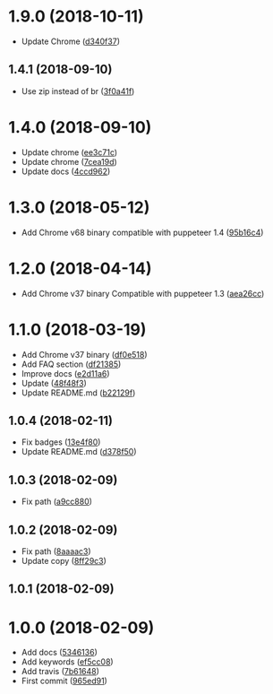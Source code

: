 <a name="1.9.0"></a>
# 1.9.0 (2018-10-11)

* Update Chrome ([d340f37](https://github.com/microlinkhq/aws-lambda-chrome/commit/d340f37))



<a name="1.4.1"></a>
## 1.4.1 (2018-09-10)

* Use zip instead of br ([3f0a41f](https://github.com/microlinkhq/aws-lambda-chrome/commit/3f0a41f))



<a name="1.4.0"></a>
# 1.4.0 (2018-09-10)

* Update chrome ([ee3c71c](https://github.com/microlinkhq/aws-lambda-chrome/commit/ee3c71c))
* Update chrome ([7cea19d](https://github.com/microlinkhq/aws-lambda-chrome/commit/7cea19d))
* Update docs ([4ccd962](https://github.com/microlinkhq/aws-lambda-chrome/commit/4ccd962))



<a name="1.3.0"></a>
# 1.3.0 (2018-05-12)

* Add Chrome v68 binary compatible with puppeteer 1.4 ([95b16c4](https://github.com/microlinkhq/aws-lambda-chrome/commit/95b16c4))



<a name="1.2.0"></a>
# 1.2.0 (2018-04-14)

* Add Chrome v37 binary Compatible with puppeteer 1.3 ([aea26cc](https://github.com/microlinkhq/aws-lambda-chrome/commit/aea26cc))



<a name="1.1.0"></a>
# 1.1.0 (2018-03-19)

* Add Chrome v37 binary ([df0e518](https://github.com/microlinkhq/aws-lambda-chrome/commit/df0e518))
* Add FAQ section ([df21385](https://github.com/microlinkhq/aws-lambda-chrome/commit/df21385))
* Improve docs ([e2d11a6](https://github.com/microlinkhq/aws-lambda-chrome/commit/e2d11a6))
* Update ([48f48f3](https://github.com/microlinkhq/aws-lambda-chrome/commit/48f48f3))
* Update README.md ([b22129f](https://github.com/microlinkhq/aws-lambda-chrome/commit/b22129f))



<a name="1.0.4"></a>
## 1.0.4 (2018-02-11)

* Fix badges ([13e4f80](https://github.com/microlinkhq/aws-lambda-chrome/commit/13e4f80))
* Update README.md ([d378f50](https://github.com/microlinkhq/aws-lambda-chrome/commit/d378f50))



<a name="1.0.3"></a>
## 1.0.3 (2018-02-09)

* Fix path ([a9cc880](https://github.com/microlinkhq/aws-lambda-chrome/commit/a9cc880))



<a name="1.0.2"></a>
## 1.0.2 (2018-02-09)

* Fix path ([8aaaac3](https://github.com/microlinkhq/aws-lambda-chrome/commit/8aaaac3))
* Update copy ([8ff29c3](https://github.com/microlinkhq/aws-lambda-chrome/commit/8ff29c3))



<a name="1.0.1"></a>
## 1.0.1 (2018-02-09)




<a name="1.0.0"></a>
# 1.0.0 (2018-02-09)

* Add docs ([5346136](https://github.com/microlinkhq/aws-lambda-chrome/commit/5346136))
* Add keywords ([ef5cc08](https://github.com/microlinkhq/aws-lambda-chrome/commit/ef5cc08))
* Add travis ([7b61648](https://github.com/microlinkhq/aws-lambda-chrome/commit/7b61648))
* First commit ([965ed91](https://github.com/microlinkhq/aws-lambda-chrome/commit/965ed91))



